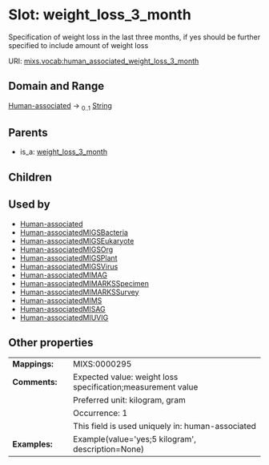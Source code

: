 
# Slot: weight_loss_3_month


Specification of weight loss in the last three months, if yes should be further specified to include amount of weight loss

URI: [mixs.vocab:human_associated_weight_loss_3_month](https://w3id.org/mixs/vocab/human_associated_weight_loss_3_month)


## Domain and Range

[Human-associated](Human-associated.md) &#8594;  <sub>0..1</sub> [String](types/String.md)

## Parents

 *  is_a: [weight_loss_3_month](weight_loss_3_month.md)

## Children


## Used by

 * [Human-associated](Human-associated.md)
 * [Human-associatedMIGSBacteria](Human-associatedMIGSBacteria.md)
 * [Human-associatedMIGSEukaryote](Human-associatedMIGSEukaryote.md)
 * [Human-associatedMIGSOrg](Human-associatedMIGSOrg.md)
 * [Human-associatedMIGSPlant](Human-associatedMIGSPlant.md)
 * [Human-associatedMIGSVirus](Human-associatedMIGSVirus.md)
 * [Human-associatedMIMAG](Human-associatedMIMAG.md)
 * [Human-associatedMIMARKSSpecimen](Human-associatedMIMARKSSpecimen.md)
 * [Human-associatedMIMARKSSurvey](Human-associatedMIMARKSSurvey.md)
 * [Human-associatedMIMS](Human-associatedMIMS.md)
 * [Human-associatedMISAG](Human-associatedMISAG.md)
 * [Human-associatedMIUVIG](Human-associatedMIUVIG.md)

## Other properties

|  |  |  |
| --- | --- | --- |
| **Mappings:** | | MIXS:0000295 |
| **Comments:** | | Expected value: weight loss specification;measurement value |
|  | | Preferred unit: kilogram, gram |
|  | | Occurrence: 1 |
|  | | This field is used uniquely in: human-associated |
| **Examples:** | | Example(value='yes;5 kilogram', description=None) |

